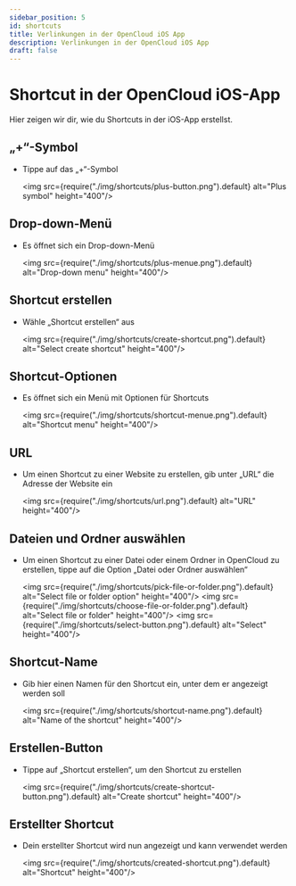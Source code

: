 ```yaml
---
sidebar_position: 5
id: shortcuts
title: Verlinkungen in der OpenCloud iOS App
description: Verlinkungen in der OpenCloud iOS App
draft: false
---
```


# Shortcut in der OpenCloud iOS-App

Hier zeigen wir dir, wie du Shortcuts in der iOS-App erstellst.

## „+“-Symbol

- Tippe auf das „+“-Symbol

  <img src={require("./img/shortcuts/plus-button.png").default} alt="Plus symbol" height="400"/>

## Drop-down-Menü

- Es öffnet sich ein Drop-down-Menü

  <img src={require("./img/shortcuts/plus-menue.png").default} alt="Drop-down menu" height="400"/>

## Shortcut erstellen

- Wähle „Shortcut erstellen“ aus

  <img src={require("./img/shortcuts/create-shortcut.png").default} alt="Select create shortcut" height="400"/>

## Shortcut-Optionen

- Es öffnet sich ein Menü mit Optionen für Shortcuts

  <img src={require("./img/shortcuts/shortcut-menue.png").default} alt="Shortcut menu" height="400"/>

## URL

- Um einen Shortcut zu einer Website zu erstellen, gib unter „URL“ die Adresse der Website ein

  <img src={require("./img/shortcuts/url.png").default} alt="URL" height="400"/>

## Dateien und Ordner auswählen

- Um einen Shortcut zu einer Datei oder einem Ordner in OpenCloud zu erstellen, tippe auf die Option „Datei oder Ordner auswählen“

  <img src={require("./img/shortcuts/pick-file-or-folder.png").default} alt="Select file or folder option" height="400"/>
  <img src={require("./img/shortcuts/choose-file-or-folder.png").default} alt="Select file or folder" height="400"/>
  <img src={require("./img/shortcuts/select-button.png").default} alt="Select" height="400"/>

## Shortcut-Name

- Gib hier einen Namen für den Shortcut ein, unter dem er angezeigt werden soll

  <img src={require("./img/shortcuts/shortcut-name.png").default} alt="Name of the shortcut" height="400"/>

## Erstellen-Button

- Tippe auf „Shortcut erstellen“, um den Shortcut zu erstellen

  <img src={require("./img/shortcuts/create-shortcut-button.png").default} alt="Create shortcut" height="400"/>

## Erstellter Shortcut

- Dein erstellter Shortcut wird nun angezeigt und kann verwendet werden

  <img src={require("./img/shortcuts/created-shortcut.png").default} alt="Shortcut" height="400"/>

